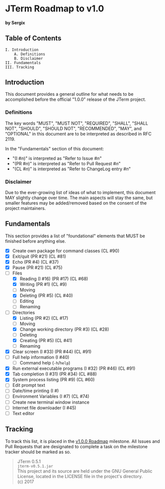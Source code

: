 # JTerm Roadmap to v1.0
#### by Sergix

## Table of Contents
```
I. Introduction
	A. Definitions
	B. Disclaimer
II. Fundamentals
III. Tracking
```

## Introduction
This document provides a general outline for what needs to be accomplished before the official "1.0.0" release of the JTerm project.

### Definitions
The key words "MUST", "MUST NOT", "REQUIRED", "SHALL", "SHALL NOT", "SHOULD", "SHOULD NOT", "RECOMMENDED", "MAY", and "OPTIONAL" in this document are to be interpreted as described in RFC 2119.

In the "Fundamentals" section of this document:

- "(I #_n_)" is interpreted as "Refer to Issue #_n_"
- "(PR #_n_)" is interpreted as "Refer to Pull Request #_n_"
- "(CL #_n_)" is interpreted as "Refer to ChangeLog entry #_n_"

### Disclaimer
Due to the ever-growing list of ideas of what to implement, this document MAY slightly change over time. The main aspects will stay the same, but smaller features may be added/removed based on the consent of the project maintainers.

## Fundamentals
This section provides a list of "foundational" elements that MUST be finished before anything else.

- [x] Create own package for command classes (CL #90)
- [x] Exit/quit (PR #21) (CL #81)
- [x] Echo (PR #4) (CL #37)
- [x] Pause (PR #21) (CL #75)
- [ ] Files
	- [x] Reading (I #16) (PR #17) (CL #68)
	- [x] Writing (PR #1) (CL #9)
	- [ ] Moving
	- [x] Deleting (PR #5) (CL #40)
	- [ ] Editing
	- [ ] Renaming
- [ ] Directories
	- [x] Listing (PR #2) (CL #17)
	- [ ] Moving
	- [x] Change working directory (PR #3) (CL #28)
	- [ ] Deleting
	- [x] Creating (PR #5) (CL #41)
	- [ ] Renaming
- [x] Clear screen (I #33) (PR #44) (CL #91)
- [ ] Full help information (I #40)
	- [ ] Command help (`-h`/`help`)
- [x] Run external executable programs (I #32) (PR #46) (CL #91)
- [x] Tab completion (I #31) (PR #34) (CL #88)
- [x] System process listing (PR #9) (CL #60)
- [ ] Edit prompt text
- [ ] Date/time printing (I #)
- [ ] Environment Variables (I #7) (CL #74)
- [ ] Create new terminal window instance
- [ ] Internet file downloader (I #45)
- [ ] Text editor

## Tracking
To track this list, it is placed in the [v1.0.0 Roadmap](https://github.com/Sergix/JTerm/milestone/1) milestone. All Issues and Pull Requests that are designated to complete a task on the milestone tracker should be marked as so.

> JTerm 0.5.1  
> `jterm-v0.5.1.jar`  
> This project and its source are held under the GNU General Public License, located in the LICENSE file in the project's directory.  
> (c) 2017

